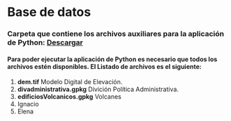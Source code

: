 # Base de datos

### Carpeta que contiene los archivos auxiliares para la aplicación de Python: <a href='https://drive.google.com/drive/folders/1WlceOnYu02MI6dFWv2uM7Lcqm8j47Vru?usp=share_link'>Descargar</a> 


#### Para poder ejecutar la aplicación de Python es necesario que todos los archivos estén disponibles. El Listado de archivos es el siguiente:

 <ol type=”A”>
  <li><b>dem.tif</b> Modelo Digital de Elevación. </li>
  <li><b>divadministrativa.gpkg</b> Divición Política Administrativa. </li>
 <li><b>edificiosVolcanicos.gpkg</b> Volcanes</li>
  <li>Ignacio</li>
  <li>Elena</li>
</ol>
